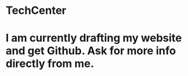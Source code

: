 # TechCenter
# I am currently drafting my website and get Github. Ask for more info directly from me.
